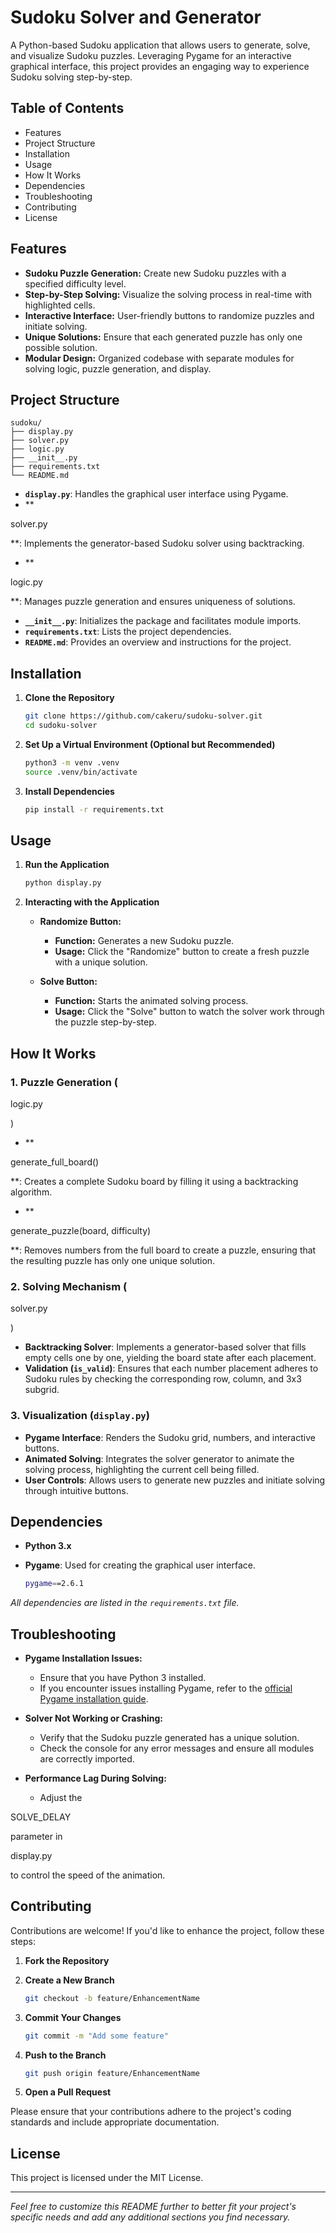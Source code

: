 # Sudoku Solver and Generator

A Python-based Sudoku application that allows users to generate, solve, and visualize Sudoku puzzles. Leveraging Pygame for an interactive graphical interface, this project provides an engaging way to experience Sudoku solving step-by-step.

## Table of Contents

- Features
- Project Structure
- Installation
- Usage
- How It Works
- Dependencies
- Troubleshooting
- Contributing
- License

## Features

- **Sudoku Puzzle Generation:** Create new Sudoku puzzles with a specified difficulty level.
- **Step-by-Step Solving:** Visualize the solving process in real-time with highlighted cells.
- **Interactive Interface:** User-friendly buttons to randomize puzzles and initiate solving.
- **Unique Solutions:** Ensure that each generated puzzle has only one possible solution.
- **Modular Design:** Organized codebase with separate modules for solving logic, puzzle generation, and display.

## Project Structure

```
sudoku/
├── display.py
├── solver.py
├── logic.py
├── __init__.py
├── requirements.txt
└── README.md
```

- **`display.py`**: Handles the graphical user interface using Pygame.
- **

solver.py

**: Implements the generator-based Sudoku solver using backtracking.
- **

logic.py

**: Manages puzzle generation and ensures uniqueness of solutions.
- **`__init__.py`**: Initializes the package and facilitates module imports.
- **`requirements.txt`**: Lists the project dependencies.
- **`README.md`**: Provides an overview and instructions for the project.

## Installation

1. **Clone the Repository**

   ```sh
   git clone https://github.com/cakeru/sudoku-solver.git
   cd sudoku-solver
   ```

2. **Set Up a Virtual Environment (Optional but Recommended)**

   ```sh
   python3 -m venv .venv
   source .venv/bin/activate
   ```

3. **Install Dependencies**

   ```sh
   pip install -r requirements.txt
   ```

## Usage

1. **Run the Application**

   ```sh
   python display.py
   ```

2. **Interacting with the Application**

   - **Randomize Button:**
     - **Function:** Generates a new Sudoku puzzle.
     - **Usage:** Click the "Randomize" button to create a fresh puzzle with a unique solution.
   
   - **Solve Button:**
     - **Function:** Starts the animated solving process.
     - **Usage:** Click the "Solve" button to watch the solver work through the puzzle step-by-step.

## How It Works

### 1. Puzzle Generation (

logic.py

)

- **

generate_full_board()

**: Creates a complete Sudoku board by filling it using a backtracking algorithm.
- **

generate_puzzle(board, difficulty)

**: Removes numbers from the full board to create a puzzle, ensuring that the resulting puzzle has only one unique solution.

### 2. Solving Mechanism (

solver.py

)

- **Backtracking Solver**: Implements a generator-based solver that fills empty cells one by one, yielding the board state after each placement.
- **Validation (`is_valid`)**: Ensures that each number placement adheres to Sudoku rules by checking the corresponding row, column, and 3x3 subgrid.

### 3. Visualization (`display.py`)

- **Pygame Interface**: Renders the Sudoku grid, numbers, and interactive buttons.
- **Animated Solving**: Integrates the solver generator to animate the solving process, highlighting the current cell being filled.
- **User Controls**: Allows users to generate new puzzles and initiate solving through intuitive buttons.

## Dependencies

- **Python 3.x**
- **Pygame**: Used for creating the graphical user interface.

   ```sh
   pygame==2.6.1
   ```

*All dependencies are listed in the `requirements.txt` file.*

## Troubleshooting

- **Pygame Installation Issues:**
  - Ensure that you have Python 3 installed.
  - If you encounter issues installing Pygame, refer to the [official Pygame installation guide](https://www.pygame.org/wiki/GettingStarted).

- **Solver Not Working or Crashing:**
  - Verify that the Sudoku puzzle generated has a unique solution.
  - Check the console for any error messages and ensure all modules are correctly imported.

- **Performance Lag During Solving:**
  - Adjust the 

SOLVE_DELAY

 parameter in 

display.py

 to control the speed of the animation.

## Contributing

Contributions are welcome! If you'd like to enhance the project, follow these steps:

1. **Fork the Repository**

2. **Create a New Branch**

   ```sh
   git checkout -b feature/EnhancementName
   ```

3. **Commit Your Changes**

   ```sh
   git commit -m "Add some feature"
   ```

4. **Push to the Branch**

   ```sh
   git push origin feature/EnhancementName
   ```

5. **Open a Pull Request**

Please ensure that your contributions adhere to the project's coding standards and include appropriate documentation.

## License

This project is licensed under the MIT License.

---

*Feel free to customize this README further to better fit your project's specific needs and add any additional sections you find necessary.*
